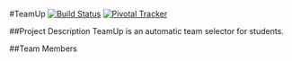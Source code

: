 #TeamUp
[![Build Status](https://travis-ci.org/scalableinternetservices/team-up.svg?branch=master)](https://travis-ci.org/scalableinternetservices/team-up)
[![Pivotal Tracker](http://img.shields.io/badge/PivotalTracker-1446696-blue.svg)](https://www.pivotaltracker.com/n/projects/1446696)

##Project Description
TeamUp is an automatic team selector for students.

##Team Members
